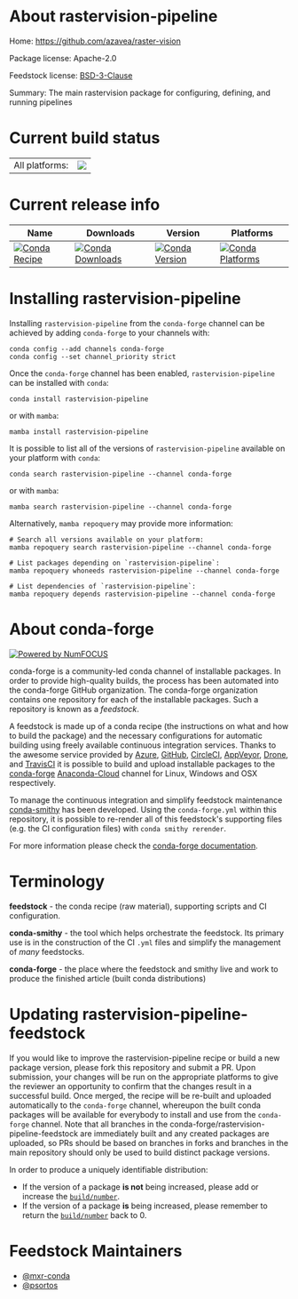 About rastervision-pipeline
===========================

Home: https://github.com/azavea/raster-vision

Package license: Apache-2.0

Feedstock license: [BSD-3-Clause](https://github.com/conda-forge/rastervision-pipeline-feedstock/blob/main/LICENSE.txt)

Summary: The main rastervision package for configuring, defining, and running pipelines

Current build status
====================


<table><tr><td>All platforms:</td>
    <td>
      <a href="https://dev.azure.com/conda-forge/feedstock-builds/_build/latest?definitionId=13337&branchName=main">
        <img src="https://dev.azure.com/conda-forge/feedstock-builds/_apis/build/status/rastervision-pipeline-feedstock?branchName=main">
      </a>
    </td>
  </tr>
</table>

Current release info
====================

| Name | Downloads | Version | Platforms |
| --- | --- | --- | --- |
| [![Conda Recipe](https://img.shields.io/badge/recipe-rastervision--pipeline-green.svg)](https://anaconda.org/conda-forge/rastervision-pipeline) | [![Conda Downloads](https://img.shields.io/conda/dn/conda-forge/rastervision-pipeline.svg)](https://anaconda.org/conda-forge/rastervision-pipeline) | [![Conda Version](https://img.shields.io/conda/vn/conda-forge/rastervision-pipeline.svg)](https://anaconda.org/conda-forge/rastervision-pipeline) | [![Conda Platforms](https://img.shields.io/conda/pn/conda-forge/rastervision-pipeline.svg)](https://anaconda.org/conda-forge/rastervision-pipeline) |

Installing rastervision-pipeline
================================

Installing `rastervision-pipeline` from the `conda-forge` channel can be achieved by adding `conda-forge` to your channels with:

```
conda config --add channels conda-forge
conda config --set channel_priority strict
```

Once the `conda-forge` channel has been enabled, `rastervision-pipeline` can be installed with `conda`:

```
conda install rastervision-pipeline
```

or with `mamba`:

```
mamba install rastervision-pipeline
```

It is possible to list all of the versions of `rastervision-pipeline` available on your platform with `conda`:

```
conda search rastervision-pipeline --channel conda-forge
```

or with `mamba`:

```
mamba search rastervision-pipeline --channel conda-forge
```

Alternatively, `mamba repoquery` may provide more information:

```
# Search all versions available on your platform:
mamba repoquery search rastervision-pipeline --channel conda-forge

# List packages depending on `rastervision-pipeline`:
mamba repoquery whoneeds rastervision-pipeline --channel conda-forge

# List dependencies of `rastervision-pipeline`:
mamba repoquery depends rastervision-pipeline --channel conda-forge
```


About conda-forge
=================

[![Powered by
NumFOCUS](https://img.shields.io/badge/powered%20by-NumFOCUS-orange.svg?style=flat&colorA=E1523D&colorB=007D8A)](https://numfocus.org)

conda-forge is a community-led conda channel of installable packages.
In order to provide high-quality builds, the process has been automated into the
conda-forge GitHub organization. The conda-forge organization contains one repository
for each of the installable packages. Such a repository is known as a *feedstock*.

A feedstock is made up of a conda recipe (the instructions on what and how to build
the package) and the necessary configurations for automatic building using freely
available continuous integration services. Thanks to the awesome service provided by
[Azure](https://azure.microsoft.com/en-us/services/devops/), [GitHub](https://github.com/),
[CircleCI](https://circleci.com/), [AppVeyor](https://www.appveyor.com/),
[Drone](https://cloud.drone.io/welcome), and [TravisCI](https://travis-ci.com/)
it is possible to build and upload installable packages to the
[conda-forge](https://anaconda.org/conda-forge) [Anaconda-Cloud](https://anaconda.org/)
channel for Linux, Windows and OSX respectively.

To manage the continuous integration and simplify feedstock maintenance
[conda-smithy](https://github.com/conda-forge/conda-smithy) has been developed.
Using the ``conda-forge.yml`` within this repository, it is possible to re-render all of
this feedstock's supporting files (e.g. the CI configuration files) with ``conda smithy rerender``.

For more information please check the [conda-forge documentation](https://conda-forge.org/docs/).

Terminology
===========

**feedstock** - the conda recipe (raw material), supporting scripts and CI configuration.

**conda-smithy** - the tool which helps orchestrate the feedstock.
                   Its primary use is in the construction of the CI ``.yml`` files
                   and simplify the management of *many* feedstocks.

**conda-forge** - the place where the feedstock and smithy live and work to
                  produce the finished article (built conda distributions)


Updating rastervision-pipeline-feedstock
========================================

If you would like to improve the rastervision-pipeline recipe or build a new
package version, please fork this repository and submit a PR. Upon submission,
your changes will be run on the appropriate platforms to give the reviewer an
opportunity to confirm that the changes result in a successful build. Once
merged, the recipe will be re-built and uploaded automatically to the
`conda-forge` channel, whereupon the built conda packages will be available for
everybody to install and use from the `conda-forge` channel.
Note that all branches in the conda-forge/rastervision-pipeline-feedstock are
immediately built and any created packages are uploaded, so PRs should be based
on branches in forks and branches in the main repository should only be used to
build distinct package versions.

In order to produce a uniquely identifiable distribution:
 * If the version of a package **is not** being increased, please add or increase
   the [``build/number``](https://docs.conda.io/projects/conda-build/en/latest/resources/define-metadata.html#build-number-and-string).
 * If the version of a package **is** being increased, please remember to return
   the [``build/number``](https://docs.conda.io/projects/conda-build/en/latest/resources/define-metadata.html#build-number-and-string)
   back to 0.

Feedstock Maintainers
=====================

* [@mxr-conda](https://github.com/mxr-conda/)
* [@psortos](https://github.com/psortos/)

